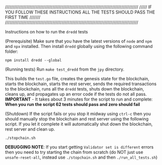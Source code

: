 ///////////////////////////////////////////////////////////////////////////////////////
///// IF YOU FOLLOW THESE INSTRUCTIONS ALL THE TESTS SHOULD PASS THE FIRST TIME ///////
///////////////////////////////////////////////////////////////////////////////////////

Instructions on how to run the `dredd` tests

(Prerequisite) Make sure that you have the latest versions of `node` and `npm` and `npx` installed. Then install `dredd` globally using the following command folder:

`npm install dredd --global`

(Running tests) Run `make test_dredd` from the `jpy` directory.

This builds the `test.go` file, creates the genesis state for the blockchain, starts the blockchain, starts the rest  server, sends the required transactions to the blockchain, runs all the `dredd` tests, shuts
down the blockchain, cleans up, and propagates up an error code if the tests do not all pass.
**IMPORTANT** - It takes about 3 minutes for the script to run and complete:
**When you run the script 62 tests should pass and zero should fail** 

(Shutdown) If the script fails or you stop it midway using `ctrl-c` then you should manually stop the blockchain and rest server using the following script. If you let it complete
it will automatically shut down the blockchain, rest server and clean up.

`./stopchain.sh`

**DEBUGGING NOTE**: If you start getting `Validator set is different` errors then you need to try starting the chain from scratch (do NOT just use `unsafe-reset-all`, instead use `./stopchain.sh` and then `./run_all_tests.sh`)



